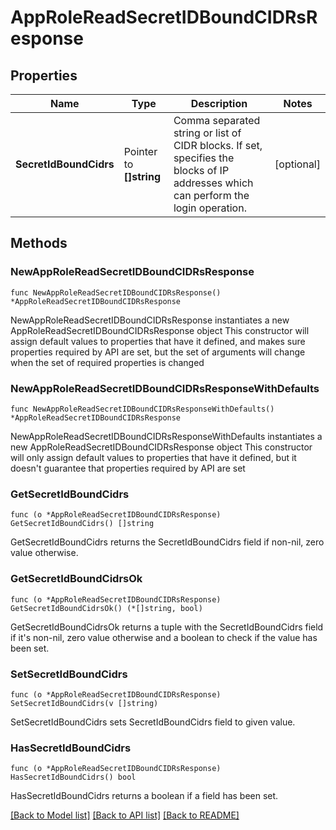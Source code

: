 # AppRoleReadSecretIDBoundCIDRsResponse


## Properties

Name | Type | Description | Notes
------------ | ------------- | ------------- | -------------
**SecretIdBoundCidrs** | Pointer to **[]string** | Comma separated string or list of CIDR blocks. If set, specifies the blocks of IP addresses which can perform the login operation. | [optional] 



## Methods


### NewAppRoleReadSecretIDBoundCIDRsResponse

`func NewAppRoleReadSecretIDBoundCIDRsResponse() *AppRoleReadSecretIDBoundCIDRsResponse`

NewAppRoleReadSecretIDBoundCIDRsResponse instantiates a new AppRoleReadSecretIDBoundCIDRsResponse object
This constructor will assign default values to properties that have it defined,
and makes sure properties required by API are set, but the set of arguments
will change when the set of required properties is changed

### NewAppRoleReadSecretIDBoundCIDRsResponseWithDefaults

`func NewAppRoleReadSecretIDBoundCIDRsResponseWithDefaults() *AppRoleReadSecretIDBoundCIDRsResponse`

NewAppRoleReadSecretIDBoundCIDRsResponseWithDefaults instantiates a new AppRoleReadSecretIDBoundCIDRsResponse object
This constructor will only assign default values to properties that have it defined,
but it doesn't guarantee that properties required by API are set


### GetSecretIdBoundCidrs

`func (o *AppRoleReadSecretIDBoundCIDRsResponse) GetSecretIdBoundCidrs() []string`

GetSecretIdBoundCidrs returns the SecretIdBoundCidrs field if non-nil, zero value otherwise.

### GetSecretIdBoundCidrsOk

`func (o *AppRoleReadSecretIDBoundCIDRsResponse) GetSecretIdBoundCidrsOk() (*[]string, bool)`

GetSecretIdBoundCidrsOk returns a tuple with the SecretIdBoundCidrs field if it's non-nil, zero value otherwise
and a boolean to check if the value has been set.

### SetSecretIdBoundCidrs

`func (o *AppRoleReadSecretIDBoundCIDRsResponse) SetSecretIdBoundCidrs(v []string)`

SetSecretIdBoundCidrs sets SecretIdBoundCidrs field to given value.


### HasSecretIdBoundCidrs

`func (o *AppRoleReadSecretIDBoundCIDRsResponse) HasSecretIdBoundCidrs() bool`

HasSecretIdBoundCidrs returns a boolean if a field has been set.









[[Back to Model list]](../README.md#documentation-for-models) [[Back to API list]](../README.md#documentation-for-api-endpoints) [[Back to README]](../README.md)


